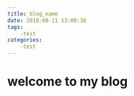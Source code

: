 ```yaml
---
title: blog_name
date: 2018-08-11 13:00:36
tags: 
	-test
categories:
	-test
---
```

# welcome to my blog
